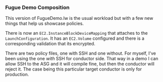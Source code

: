 ### Fugue Demo Composition
This version of FugueDemo.lw is the usual workload but with a few new things that help us showcase policies.

There is now an ```EC2.InstanceBlockDeviceMapping``` that attaches to the ```LaunchConfiguration```. It has an ```EC2.Volume``` configured and there is a corresponding validation that its encrypted.

There are two policy files, one with SSH and one without. For myself, I've been using the one *with* SSH for conductor side. That way in a demo I can allow SSH to the ASG and it will compile fine, but then the conductor will reject it. The case being this particular target conductor is only for production.